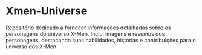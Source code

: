 # Xmen-Universe
Repositório dedicado a fornecer informações detalhadas sobre os personagens do universo X-Men. Inclui imagens e resumos dos personagens, destacando suas habilidades, histórias e contribuições para o universo dos X-Men.
